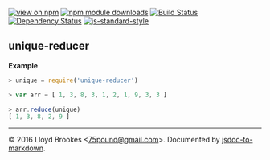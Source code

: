 [![view on npm](http://img.shields.io/npm/v/unique-reducer.svg)](https://www.npmjs.org/package/unique-reducer)
[![npm module downloads](http://img.shields.io/npm/dt/unique-reducer.svg)](https://www.npmjs.org/package/unique-reducer)
[![Build Status](https://travis-ci.org/75lb/unique-reducer.svg?branch=master)](https://travis-ci.org/75lb/unique-reducer)
[![Dependency Status](https://david-dm.org/75lb/unique-reducer.svg)](https://david-dm.org/75lb/unique-reducer)
[![js-standard-style](https://img.shields.io/badge/code%20style-standard-brightgreen.svg)](https://github.com/feross/standard)

<a name="module_unique-reducer"></a>
## unique-reducer
**Example**  
```js
> unique = require('unique-reducer')

> var arr = [ 1, 3, 8, 3, 1, 2, 1, 9, 3, 3 ]

> arr.reduce(unique)
[ 1, 3, 8, 2, 9 ]
```

* * *

&copy; 2016 Lloyd Brookes \<75pound@gmail.com\>. Documented by [jsdoc-to-markdown](https://github.com/jsdoc2md/jsdoc-to-markdown).
